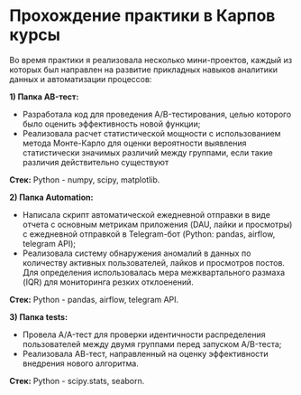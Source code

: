 # Прохождение практики в Карпов курсы
Во время практики я реализовала несколько мини-проектов, каждый из которых был направлен на развитие прикладных навыков аналитики данных и автоматизации процессов:

__1) Папка АB-тест:__ 
- Разработала код для проведения A/B-тестирования, целью которого было оценить эффективность новой функции;
- Реализовала расчет статистической мощности с использованием метода Монте-Карло для оценки вероятности выявления статистически значимых различий между группами, если такие различия действительно существуют  

__Стек:__ Python - numpy, scipy, matplotlib.

__2) Папка Automation:__
- Написала скрипт автоматической ежедневной отправки в виде отчета с основным метрикам приложения (DAU, лайки и просмотры) с ежедневной отправкой в Telegram-бот (Python: pandas, airflow, telegram API);
- Реализовала систему обнаружения аномалий в данных по количеству активных пользователей, лайков и просмотров постов. Для определения использовалась мера межквартального размаха (IQR) для мониторинга резких отклоенений.  

__Стек:__ Python - pandas, airflow, telegram API.

__3) Папка tests:__ 
- Провела A/A-тест для проверки идентичности распределения пользователей между двумя группами перед запуском A/B-теста;
- Реализовала АВ-тест, направленный на оценку эффективности внедрения нового алгоритма.  

__Стек:__ Python - scipy.stats, seaborn.
